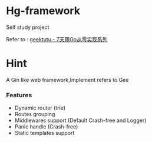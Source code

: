 # Hg-framework

Self study project

Refer to : [geektutu - 7天用Go从零实现系列](https://geektutu.com/post/gee.html)

# Hint

A Gin like web framework,Implement refers to Gee

###  Features

- Dynamic router (trie)
- Routes grouping
- Middlewares support (Default Crash-free and Logger)
- Panic handle (Crash-free)
- Static templates support